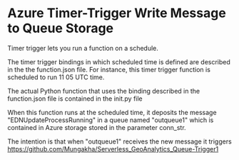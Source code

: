 # Azure Timer-Trigger Write Message to Queue Storage
Timer trigger lets you run a function on a schedule.

The timer trigger bindings in which scheduled time is defined are described in the the function.json file. For instance, this timer trigger function is scheduled to run  11 05 UTC time.

The actual Python function that uses the binding described in the function.json file is contained in the init.py file

When this function runs at the scheduled time, it deposits the message "EDNUpdateProcessRunning" in a queue named "outqueue1" which is contained in Azure storage stored in the parameter conn_str.

The intention is that when "outqueue1" receives the new message it triggers https://github.com/Mungakha/Serverless_GeoAnalytics_Queue-Trigger1 

